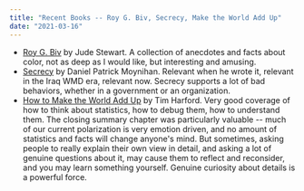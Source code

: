 ```yaml
---
title: "Recent Books -- Roy G. Biv, Secrecy, Make the World Add Up"
date: "2021-03-16"
---
```


- [Roy G. Biv](https://www.goodreads.com/book/show/15090053-roy-g-biv) by Jude Stewart. A collection of anecdotes and facts about color, not as deep as I would like, but interesting and amusing.
- [Secrecy](https://www.goodreads.com/book/show/385639.Secrecy) by Daniel Patrick Moynihan. Relevant when he wrote it, relevant in the Iraq WMD era, relevant now. Secrecy supports a lot of bad behaviors, whether in a government or an organization.
- [How to Make the World Add Up](https://www.goodreads.com/book/show/54564213-how-to-make-the-world-add-up) by Tim Harford. Very good coverage of how to think about statistics, how to debug them, how to understand them. The closing summary chapter was particularly valuable -- much of our current polarization is very emotion driven, and no amount of statistics and facts will change anyone's mind. But sometimes, asking people to really explain their own view in detail, and asking a lot of genuine questions about it, may cause them to reflect and reconsider, and you may learn something yourself. Genuine curiosity about details is a powerful force.
